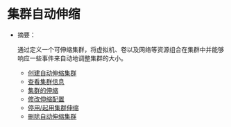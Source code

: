 # 集群自动伸缩

* 摘要：

  通过定义一个可伸缩集群，将虚拟机、卷以及网络等资源组合在集群中并能够响应一些事件来自动地调整集群的大小。

  * [创建自动伸缩集群](create_cluster.md)
  * [查看集群信息](show_cluster.md)
  * [集群的伸缩](scaling.md)
  * [修改伸缩配置](change_cluster.md)
  * [停用/起用集群伸缩](on_or_off_cluster.md)
  * [删除自动伸缩集群](delete_cluster.md)
